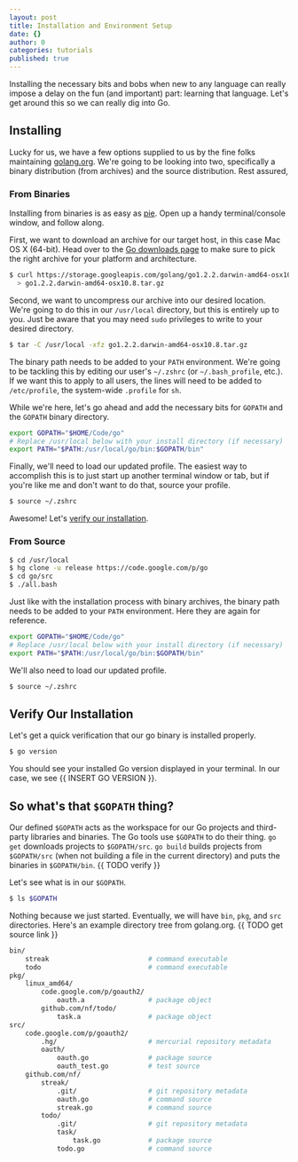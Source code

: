 ```yaml
---
layout: post
title: Installation and Environment Setup
date: {}
author: 0
categories: tutorials
published: true
---
```


Installing the necessary bits and bobs when new to any language can really impose a delay on the fun (and important) part: learning that language. Let's get around this so we can really dig into Go.

## Installing

Lucky for us, we have a few options supplied to us by the fine folks maintaining [golang.org][golang_org]. We're going to be looking into two, specifically a binary distribution (from archives) and the source distribution. Rest assured,

### From Binaries

Installing from binaries is as easy as [pie][weebl_pie]. Open up a handy terminal/console window, and follow along.

First, we want to download an archive for our target host, in this case Mac OS X (64-bit). Head over to the [Go downloads page][go_downloads_page] to make sure to pick the right archive for your platform and architecture.

```bash
$ curl https://storage.googleapis.com/golang/go1.2.2.darwin-amd64-osx10.8.tar.gz \
  > go1.2.2.darwin-amd64-osx10.8.tar.gz
```

Second, we want to uncompress our archive into our desired location. We're going to do this in our `/usr/local` directory, but this is entirely up to you. Just be aware that you may need `sudo` privileges to write to your desired directory.

```bash
$ tar -C /usr/local -xfz go1.2.2.darwin-amd64-osx10.8.tar.gz
```

The binary path needs to be added to your `PATH` environment. We're going to be tackling this by editing our user's `~/.zshrc` (or `~/.bash_profile`, etc.). If we want this to apply to all users, the lines will need to be added to `/etc/profile`, the system-wide `.profile` for `sh`.

While we're here, let's go ahead and add the necessary bits for `GOPATH` and the `GOPATH` binary directory.

```bash
export GOPATH="$HOME/Code/go"
# Replace /usr/local below with your install directory (if necessary)
export PATH="$PATH:/usr/local/go/bin:$GOPATH/bin"
```

Finally, we'll need to load our updated profile. The easiest way to accomplish this is to just start up another terminal window or tab, but if you're like me and don't want to do that, source your profile.

```bash
$ source ~/.zshrc
```

Awesome! Let's [verify our installation](#verify-our-installation).

### From Source

```bash
$ cd /usr/local
$ hg clone -u release https://code.google.com/p/go
$ cd go/src
$ ./all.bash
```

Just like with the installation process with binary archives, the binary path needs to be added to your `PATH` environment. Here they are again for reference.

```bash
export GOPATH="$HOME/Code/go"
# Replace /usr/local below with your install directory (if necessary)
export PATH="$PATH:/usr/local/go/bin:$GOPATH/bin"
```

We'll also need to load our updated profile.

```bash
$ source ~/.zshrc
```

## Verify Our Installation

Let's get a quick verification that our go binary is installed properly. 

```bash
$ go version
```

You should see your installed Go version displayed in your terminal. In our case, we see {{ INSERT GO VERSION }}.

## So what's that `$GOPATH` thing?

Our defined `$GOPATH` acts as the workspace for our Go projects and third-party libraries and binaries. The Go tools use `$GOPATH` to do their thing. `go get` downloads projects to `$GOPATH/src`. `go build` builds projects from `$GOPATH/src` (when not building a file in the current directory) and puts the binaries in `$GOPATH/bin`. {{ TODO verify }}

Let's see what is in our `$GOPATH`. 

```bash
$ ls $GOPATH
```

Nothing because we just started. Eventually, we will have `bin`, `pkg`, and `src` directories. Here's an example directory tree from golang.org. {{ TODO get source link }}

```bash
bin/
    streak                         # command executable
    todo                           # command executable
pkg/
    linux_amd64/
        code.google.com/p/goauth2/
            oauth.a                # package object
        github.com/nf/todo/
            task.a                 # package object
src/
    code.google.com/p/goauth2/
        .hg/                       # mercurial repository metadata
        oauth/
            oauth.go               # package source
            oauth_test.go          # test source
    github.com/nf/
        streak/
            .git/                  # git repository metadata
            oauth.go               # command source
            streak.go              # command source
        todo/
            .git/                  # git repository metadata
            task/
                task.go            # package source
            todo.go                # command source
```

[golang_org]:        http://golang.org
[weebl_pie]:         http://www.weebls-stuff.com/wab/pie/
[go_downloads_page]: https://code.google.com/p/go/wiki/Downloads?tm=2
